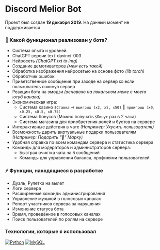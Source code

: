 # Discord Melior Bot

Проект был создан **19 декабря 2019**. На данный момент не поддерживается

### 📌 Какой функционал реализован у бота?

-  Система опыта и уровней
-  ChatGPT версии text-davinci-003
-  Нейросеть _(ChatGPT txt to img)_
-  Создание демотиваторов _(мем есть такой)_
-  Обработка изображения нейросетью на основе фото _(lib torch)_
-  Обработчик ошибок
-  Приветственное сообщение при заходе на сервер `&&` если пользователь покинул сервер
-  Реакции бота на эмодзи _(основано на локальном меме с моего ютуб канала)_
-  Экономическая игра:
   -  Система казино `$Ставка` → `выигрыш (x2, x5, x50)` || `проигрыш (x0, x0.25, x0.5, x0.75)`
   -  Система бонусов (Можно получать `$Бонус` раз в 2 часа)
   -  Система магазина для приобретения ролей и бустов на сервере
-  Интерактивные действия в чате _(Например: Укусить пользователя)_
-  Возможность дарить виртуальные подарки пользователям _(Например: Подарить "🎁" Марку)_
-  Удобная справка по всем командам сервера и статистика сервера
-  Команды для модераторов и администраторов сервера:
   -  Быстрая очистка чата на `N` сообщений
   -  Команды для управления баланса, профилями пользователей

### ⚡️ Функции, находящиеся в разработке

-  Дуэль, Рулетка на вылет
-  Логи сервера
-  Расширенные команды администрирования
-  Управление музыкой в голосовых каналах
-  Репорт участников сервера за нарушения
-  Изменение статуса бота
-  Время, проведённое в голосовых каналах
-  Поиск пользователей по ролям на сервере

### Технологии, которые я использовал

[![Python](https://img.shields.io/badge/Python-3776AB?style=for-the-badge&logo=python&logoColor=white)](https://github.com/MarkMelior)
[![MySQL](https://img.shields.io/badge/MySQL-00000F?style=for-the-badge&logo=mysql&logoColor=white)](https://github.com/MarkMelior)
